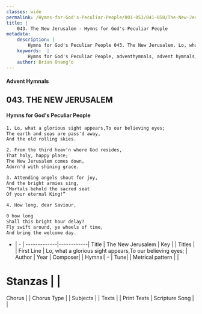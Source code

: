```yaml
---
classes: wide
permalink: /Hymns-for-God's-Peculiar-People/001-053/041-050/The-New-Jerusalem/
title: |
    043. The New Jerusalem - Hymns for God's Peculiar People
metadata:
    description: |
        Hymns for God's Peculiar People 043. The New Jerusalem. Lo, what a glorious sight appears,To our believing eyes; The earth and seas are pass'd away, And the old rolling skies.  
    keywords:  |
        Hymns for God's Peculiar People, adventhymnals, advent hymnals, The New Jerusalem, Lo, what a glorious sight appears,To our believing eyes;. 
    author: Brian Onang'o
---
```

#### Advent Hymnals
## 043. THE NEW JERUSALEM
####  Hymns for God's Peculiar People
```txt
1. Lo, what a glorious sight appears,To our believing eyes;
The earth and seas are pass'd away,
And the old rolling skies.

2. From the third heav'n where God resides,
That holy, happy place;
The New Jerusalem comes down,
Adorn'd with shining grace.

3. Attending angels shout for joy,
And the bright armies sing,
“Mortals behold the sacred seat
Of your eternal King!”

4. How long, dear Saviour, 

0 how long
Shall this bright hour delay?
Fly swift around, ye wheels of time,
And bring the welcome day.


```
- |   -  |
-------------|------------|
Title | The New Jerusalem |
Key |  |
Titles |  |
First Line | Lo, what a glorious sight appears,To our believing eyes; |
Author | 
Year | 
Composer|  |
Hymnal|  - |
Tune|  |
Metrical pattern | |
# Stanzas |  |
Chorus |  |
Chorus Type |  |
Subjects |  |
Texts |  |
Print Texts | 
Scripture Song |  |
    
